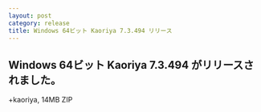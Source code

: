 ```yaml
---
layout: post
category: release
title: Windows 64ビット Kaoriya 7.3.494 リリース
---
```


Windows 64ビット Kaoriya 7.3.494 がリリースされました。
-------------------------------------------------------

+kaoriya, 14MB ZIP
